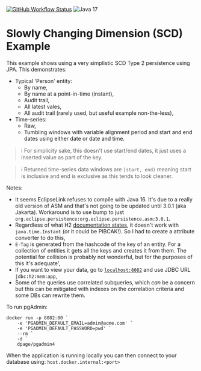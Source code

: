 [![GitHub Workflow Status](https://img.shields.io/github/workflow/status/dansiviter/scd-example/Build?style=flat-square)](https://github.com/dansiviter/scd-example/actions/workflows/build.yaml) ![Java 17](https://img.shields.io/badge/-Java%2017-informational?style=flat-square)

# Slowly Changing Dimension (SCD) Example #

This example shows using a very simplistic SCD Type 2 persistence using JPA. This demonstrates:
* Typical 'Person' entity:
  * By name,
  * By name at a point-in-time (instant),
  * Audit trail,
  * All latest vales,
  * All audit trail (rarely used, but useful example non-the-less),
* Time-series:
  * Raw,
  * Tumbling windows with variable alignment period and start and end dates using either date or date and time.

> :information_source: For simplicity sake, this doesn't use start/end dates, it just uses a inserted value as part of the key.

> :information_source: Returned time-series data windows are `[start, end)` meaning start is inclusive and end is exclusive as this tends to look cleaner.

Notes:
* It seems EclipseLink refuses to compile with Java 16. It's due to a really old version of ASM and that's not going to be updated until 3.0.1 (aka Jakarta). Workaround is to use bump to just `org.eclipse.persistence:org.eclipse.persistence.asm:3.0.1`.
* Regardless of what H2 [documentation states](http://www.h2database.com/html/datatypes.html#timestamp_with_time_zone_type), it doesn't work with `java.time.Instant` (or it could be PIBCAK!). So I had to create a attribute converter to do this,
* `E-Tag` is generated from the hashcode of the key of an entity. For a collection of entities it gets all the keys and creates it from them. The potential for collision is probably not wonderful, but for the purposes of this it's adequate',
* If you want to view your data, go to [`localhost:8082`](http://localhost:8082) and use JDBC URL `jdbc:h2:mem:app`,
* Some of the queries use correlated subqueries, which _can_ be a concern but this can be mitigated with indexes on the correlation criteria and some DBs can rewrite them.


To run pgAdmin:
```
docker run -p 8082:80 `
	-e 'PGADMIN_DEFAULT_EMAIL=admin@acme.com' `
	-e 'PGADMIN_DEFAULT_PASSWORD=pwd' `
	--rm `
	-d `
	dpage/pgadmin4
```

When the application is running locally you can then connect to your database using: `host.docker.internal:<port>`
